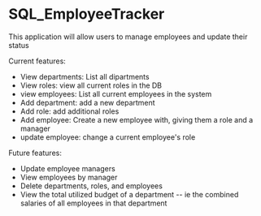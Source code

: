 # SQL_EmployeeTracker

This application will allow users to manage employees and update their status

Current features: 
  -  View departments: List all dipartments
  -  View roles: view all current roles in the DB 
  -  view employees: List all current employees in the system
  -  Add department: add a new department 
  -  Add role: add additional roles 
  -  Add employee: Create a new employee with, giving them a role and a manager
  -  update employee: change a current employee's role


Future features: 
  -  Update employee managers
  -  View employees by manager
  -  Delete departments, roles, and employees
  -  View the total utilized budget of a department -- ie the combined salaries of all employees in that department